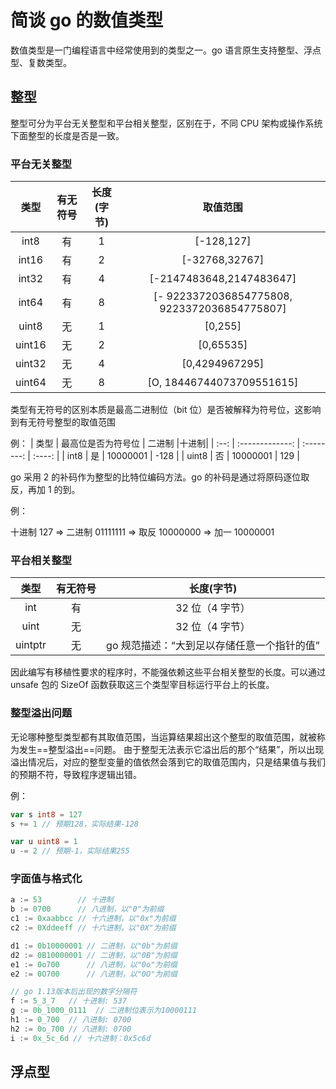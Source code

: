 # 简谈 go 的数值类型

数值类型是一门编程语言中经常使用到的类型之一。go 语言原生支持整型、浮点型、复数类型。

## 整型

整型可分为平台无关整型和平台相关整型，区别在于，不同 CPU 架构或操作系统下面整型的长度是否是一致。

### 平台无关整型

|  类型  | 有无符号 | 长度(字节) |                   取值范围                   |
| :----: | :------: | :--------: | :------------------------------------------: |
|  int8  |    有    |     1      |                  [-128,127]                  |
| int16  |    有    |     2      |                [-32768,32767]                |
| int32  |    有    |     4      |           [-2147483648,2147483647]           |
| int64  |    有    |     8      | [- 9223372036854775808, 9223372036854775807] |
| uint8  |    无    |     1      |                   [0,255]                    |
| uint16 |    无    |     2      |                  [0,65535]                   |
| uint32 |    无    |     4      |                [0,4294967295]                |
| uint64 |    无    |     8      |          [O, 18446744073709551615]           |

类型有无符号的区别本质是最高二进制位（bit 位）是否被解释为符号位，这影响到有无符号整型的取值范围

例：
| 类型 | 最高位是否为符号位 | 二进制 |十进制|
| :--: | :-------------: | :--------: | :----: |
| int8 | 是 | 10000001 | -128 |
| uint8 | 否 | 10000001 | 129 |

go 采用 2 的补码作为整型的比特位编码方法。go 的补码是通过将原码逐位取反，再加 1 的到。

例：

十进制 127 => 二进制 01111111 => 取反 10000000 => 加一 10000001

### 平台相关整型

|  类型   | 有无符号 |                 长度(字节)                  |
| :-----: | :------: | :-----------------------------------------: |
|   int   |    有    |               32 位（4 字节）               |
|  uint   |    无    |               32 位（4 字节）               |
| uintptr |    无    | go 规范描述：“大到足以存储任意一个指针的值” |

因此编写有移植性要求的程序时，不能强依赖这些平台相关整型的长度。可以通过 unsafe 包的 SizeOf 函数获取这三个类型宰目标运行平台上的长度。

### 整型溢出问题

无论哪种整型类型都有其取值范围，当运算结果超出这个整型的取值范围，就被称为发生==整型溢出==问题。
由于整型无法表示它溢出后的那个“结果”，所以出现溢出情况后，对应的整型变量的值依然会落到它的取值范围内，只是结果值与我们的预期不符，导致程序逻辑出错。

例：

```go
var s int8 = 127
s += 1 // 预期128，实际结果-128

var u uint8 = 1
u -= 2 // 预期-1，实际结果255
```

### 字面值与格式化

```go
a := 53        // 十进制
b := 0700      // 八进制，以"0"为前缀
c1 := 0xaabbcc // 十六进制，以"0x"为前缀
c2 := 0Xddeeff // 十六进制，以"0X"为前缀

d1 := 0b10000001 // 二进制，以"0b"为前缀
d2 := 0B10000001 // 二进制，以"0B"为前缀
e1 := 0o700      // 八进制，以"0o"为前缀
e2 := 0O700      // 八进制，以"0O"为前缀

// go 1.13版本后出现的数字分隔符
f := 5_3_7   // 十进制: 537
g := 0b_1000_0111  // 二进制位表示为10000111
h1 := 0_700  // 八进制: 0700
h2 := 0o_700 // 八进制: 0700
i := 0x_5c_6d // 十六进制：0x5c6d
```

## 浮点型
